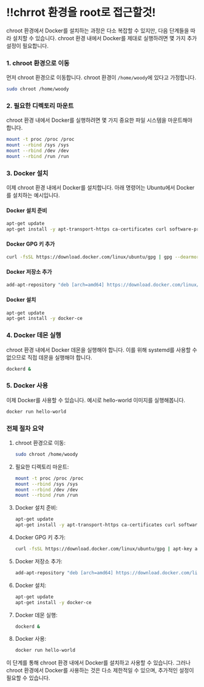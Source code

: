# !!chrrot 환경을 root로 접근할것!


chroot 환경에서 Docker를 설치하는 과정은 다소 복잡할 수 있지만, 다음 단계들을 따라 설치할 수 있습니다. chroot 환경 내에서 Docker를 제대로 실행하려면 몇 가지 추가 설정이 필요합니다.

### 1. chroot 환경으로 이동
먼저 chroot 환경으로 이동합니다. chroot 환경이 `/home/woody`에 있다고 가정합니다.

```bash
sudo chroot /home/woody
```

### 2. 필요한 디렉토리 마운트
chroot 환경 내에서 Docker를 실행하려면 몇 가지 중요한 파일 시스템을 마운트해야 합니다.

```bash
mount -t proc /proc /proc
mount --rbind /sys /sys
mount --rbind /dev /dev
mount --rbind /run /run
```

### 3. Docker 설치
이제 chroot 환경 내에서 Docker를 설치합니다. 아래 명령어는 Ubuntu에서 Docker를 설치하는 예시입니다.

#### Docker 설치 준비
```bash
apt-get update
apt-get install -y apt-transport-https ca-certificates curl software-properties-common
```

#### Docker GPG 키 추가
```bash
curl -fsSL https://download.docker.com/linux/ubuntu/gpg | gpg --dearmor -o /usr/share/keyrings/docker-archive-keyring.gpg

```

#### Docker 저장소 추가
```bash
add-apt-repository "deb [arch=amd64] https://download.docker.com/linux/ubuntu $(lsb_release -cs) stable"
```

#### Docker 설치
```bash
apt-get update
apt-get install -y docker-ce
```

### 4. Docker 데몬 실행
chroot 환경 내에서 Docker 데몬을 실행해야 합니다. 이를 위해 systemd를 사용할 수 없으므로 직접 데몬을 실행해야 합니다.

```bash
dockerd &
```

### 5. Docker 사용
이제 Docker를 사용할 수 있습니다. 예시로 hello-world 이미지를 실행해봅니다.

```bash
docker run hello-world
```

### 전체 절차 요약

1. chroot 환경으로 이동:
   ```bash
   sudo chroot /home/woody
   ```

2. 필요한 디렉토리 마운트:
   ```bash
   mount -t proc /proc /proc
   mount --rbind /sys /sys
   mount --rbind /dev /dev
   mount --rbind /run /run
   ```

3. Docker 설치 준비:
   ```bash
   apt-get update
   apt-get install -y apt-transport-https ca-certificates curl software-properties-common
   ```

4. Docker GPG 키 추가:
   ```bash
   curl -fsSL https://download.docker.com/linux/ubuntu/gpg | apt-key add -
   ```

5. Docker 저장소 추가:
   ```bash
   add-apt-repository "deb [arch=amd64] https://download.docker.com/linux/ubuntu $(lsb_release -cs) stable"
   ```

6. Docker 설치:
   ```bash
   apt-get update
   apt-get install -y docker-ce
   ```

7. Docker 데몬 실행:
   ```bash
   dockerd &
   ```

8. Docker 사용:
   ```bash
   docker run hello-world
   ```

이 단계를 통해 chroot 환경 내에서 Docker를 설치하고 사용할 수 있습니다. 그러나 chroot 환경에서 Docker를 사용하는 것은 다소 제한적일 수 있으며, 추가적인 설정이 필요할 수 있습니다.
